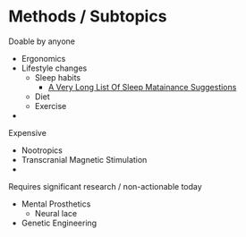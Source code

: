 <!-- TITLE: Human Enhancement -->
<!-- SUBTITLE: A quick summary of Human Enhancement -->

# Methods / Subtopics
Doable by anyone
* Ergonomics
* Lifestyle changes
	* Sleep habits
		* [A Very Long List Of Sleep Matainance Suggestions](/https://www.lesswrong.com/posts/9JFMhW9YHoTKbQEY2/a-very-long-list-of-sleep-maintenance-suggestions)
	* Diet 
	* Exercise 
* 


Expensive 
* Nootropics
* Transcranial Magnetic Stimulation
* 


Requires significant research / non-actionable today
* Mental Prosthetics
	* Neural lace
* Genetic Engineering

